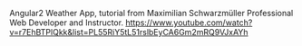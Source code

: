 Angular2 Weather App, tutorial from Maximilian Schwarzmüller Professional Web Developer and Instructor.
https://www.youtube.com/watch?v=r7EhBTPlQkk&list=PL55RiY5tL51rslbEyCA6Gm2mRQ9VJxAYh

